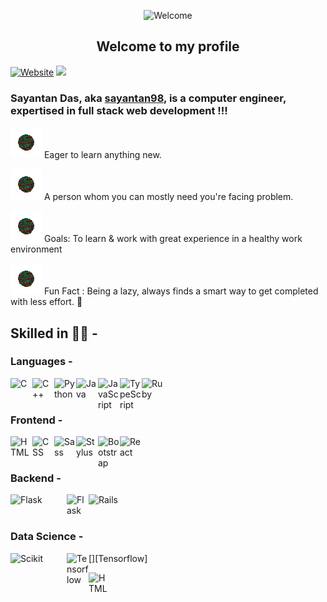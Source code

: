 <kbd><p align = "center"><img alt = "Welcome" width = "20%" src = "https://static.wixstatic.com/media/3f896f_b52d2f6faf784d81b76746f35c81beb3~mv2.gif"></p>
<h2 align="center">Welcome to my profile</h2></kbd>

[![Website](https://img.shields.io/website?label=sayantan98.github.io&style=for-the-badge&url=https%3A%2F%2Fsayantan98.github.io)](https://sayantan98.github.io)
![](https://komarev.com/ghpvc/?username=sayantan98&color=green)

### Sayantan Das, aka [sayantan98][website], is a computer engineer, expertised in full stack web development !!!


![ ](img/bullets.gif) Eager to learn anything new. <br>

![ ](img/bullets.gif) A person whom you can mostly need you're facing problem.
<br>

![ ](img/bullets.gif) Goals: To learn & work with great experience in a healthy work environment
<br>

![ ](img/bullets.gif) Fun Fact : Being a lazy, always finds a smart way to get completed with less effort. 🤣
<br>

## Skilled in 👨‍💻 -

### Languages -

[<img align="left" alt="C" width="35px" src="https://img.icons8.com/color/452/c-programming.png" />][C]

[<img align="left" alt="C++" width="35px" src="https://upload.wikimedia.org/wikipedia/commons/thumb/1/18/ISO_C%2B%2B_Logo.svg/1200px-ISO_C%2B%2B_Logo.svg.png" />][C++]

[<img align="left" alt="Python" width="35px" src="http://www.pngall.com/wp-content/uploads/5/Python-PNG-HD-Image.png" />][Python]

[<img align="left" alt="Java" width="35px" src="https://images.vexels.com/media/users/3/166401/isolated/preview/b82aa7ac3f736dd78570dd3fa3fa9e24-java-programming-language-icon-by-vexels.png" />][Java]

[<img align="left" alt="JavaScript" width="35px" src="https://p7.hiclipart.com/preview/793/545/309/javascript-programmer-node-js-web-application-vector-markup-language.jpg" />][Javascript]

[<img align="left" alt="TypeScript" width="35px" src="https://cdn.iconscout.com/icon/free/png-512/typescript-1174965.png" />][Typescript]

[<img align="left" alt="Ruby" width="35px" src="https://develop.spacemacs.org/layers/+lang/ruby/img/ruby.png" />][Ruby]
<br><br>

### Frontend -

[<img align="left" alt="HTML" width="35px" src="https://www.shareicon.net/data/512x512/2015/08/28/92043_html_512x512.png" />][HTML]

[<img align="left" alt="CSS" width="35px" src="https://www.optimum7.com/wp-content/uploads/2013/04/CSS3.png" />][CSS]

[<img align="left" alt="Sass" width="35px" src="https://sass-lang.com/assets/img/logos/logo-b6e1ef6e.svg" />][Sass]

[<img align="left" alt="Stylus" width="35px" src="https://upload.wikimedia.org/wikipedia/commons/thumb/d/d8/Stylus-logo.svg/1200px-Stylus-logo.svg.png" />][Stylus]

[<img align="left" alt="Bootstrap" width="35px" src="https://www.drupal.org/files/project-images/bootstrap-stack.png" />][Bootstrap]

[<img align="left" alt="React" width="35px" src="https://miro.medium.com/max/4000/1*hNRK_zr3qrTORJXD3pwuZA.png" />][React]
<br><br>

### Backend -

[<img align="left" alt="Flask" width="90px" src="https://miro.medium.com/max/480/1*MCpM5idqhNRjoWCfb_60OA.png" />][Flask]

[<img align="left" alt="Flask" width="35px" src="https://icons-for-free.com/iconfiles/png/512/bxl+django-1325051932950782714.png" />][Django]

[<img align="left" alt="Rails" width="90px" src="https://upload.wikimedia.org/wikipedia/commons/thumb/6/62/Ruby_On_Rails_Logo.svg/1280px-Ruby_On_Rails_Logo.svg.png" />][Rails]
<br><br>
### Data Science -

[<img align="left" alt="Scikit" width="90px" src="https://upload.wikimedia.org/wikipedia/commons/thumb/0/05/Scikit_learn_logo_small.svg/1280px-Scikit_learn_logo_small.svg.png" />][Scikit]

[<img align="left" alt="Tensorflow" width="35px" 
src="https://www.seekpng.com/png/detail/38-385514_open-tensorflow-logo-png.png" />][Tensorflow]

[<img align="left" alt="HTML" width="35px" src="https://opennlp.apache.org/img/opennlp-logo.png" />][NLP]










[website]: https://sayantan98.github.io
[C]: https://img.icons8.com/color/452/c-programming.png
[C++]: https://upload.wikimedia.org/wikipedia/commons/thumb/1/18/ISO_C%2B%2B_Logo.svg/1200px-ISO_C%2B%2B_Logo.svg.png
[Python]: http://www.pngall.com/wp-content/uploads/5/Python-PNG-HD-Image.png
[Java]: https://images.vexels.com/media/users/3/166401/isolated/preview/b82aa7ac3f736dd78570dd3fa3fa9e24-java-programming-language-icon-by-vexels.png
[Javascript]: https://p7.hiclipart.com/preview/793/545/309/javascript-programmer-node-js-web-application-vector-markup-language.jpg
[Typescript]: https://cdn.iconscout.com/icon/free/png-512/typescript-1174965.png
[Ruby]: https://develop.spacemacs.org/layers/+lang/ruby/img/ruby.png
[Bootstrap]: https://www.drupal.org/files/project-images/bootstrap-stack.png
[HTML]: https://www.shareicon.net/data/512x512/2015/08/28/92043_html_512x512.png
[CSS]: https://www.optimum7.com/wp-content/uploads/2013/04/CSS3.png
[Sass]: https://sass-lang.com/assets/img/logos/logo-b6e1ef6e.svg
[Stylus]: https://upload.wikimedia.org/wikipedia/commons/thumb/d/d8/Stylus-logo.svg/1200px-Stylus-logo.svg.png
[React]: https://miro.medium.com/max/4000/1*hNRK_zr3qrTORJXD3pwuZA.png
[Flask]: https://miro.medium.com/max/480/1*MCpM5idqhNRjoWCfb_60OA.png
[Django]: https://icons-for-free.com/iconfiles/png/512/bxl+django-1325051932950782714.png
[Rails]: https://upload.wikimedia.org/wikipedia/commons/thumb/6/62/Ruby_On_Rails_Logo.svg/1280px-Ruby_On_Rails_Logo.svg.png
[Scikit]: https://upload.wikimedia.org/wikipedia/commons/thumb/0/05/Scikit_learn_logo_small.svg/1280px-Scikit_learn_logo_small.svg.png
[NLP]: https://opennlp.apache.org/img/opennlp-logo.png
